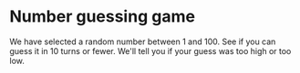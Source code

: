 <script setup>
import NumberGuessingGame from "./components/games/NumberGuessingGame.vue"
</script>

# Number guessing game

We have selected a random number between 1 and 100. See if you can guess it in 10 turns or fewer. We'll tell you if your guess was too high or too low. 

<NumberGuessingGame />

